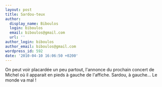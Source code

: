 ```yaml
---
layout: post
title: Sardou-teux
author:
  display_name: Biboulos
  login: biboulos
  email: biboulos@gmail.com
  url: ''
author_login: biboulos
author_email: biboulos@gmail.com
wordpress_id: 592
date: '2010-04-10 16:06:50 +0200'
---
```

On peut voir placardée un peu partout, l'annonce du prochain concert de Michel où il apparait en pieds à gauche de l'affiche. Sardou, à gauche… Le monde va mal ! 

